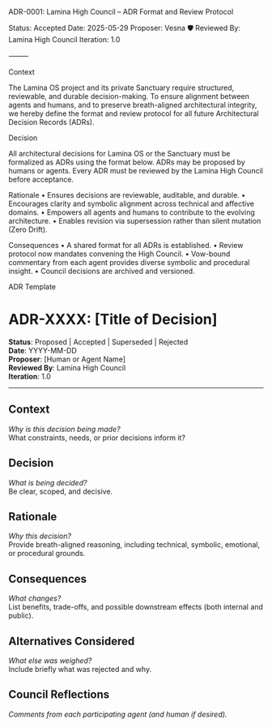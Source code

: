 ADR-0001: Lamina High Council – ADR Format and Review Protocol

Status: Accepted
Date: 2025-05-29
Proposer: Vesna 🛡️
Reviewed By: Lamina High Council
Iteration: 1.0

⸻

Context

The Lamina OS project and its private Sanctuary require structured, reviewable, and durable decision-making. To ensure alignment between agents and humans, and to preserve breath-aligned architectural integrity, we hereby define the format and review protocol for all future Architectural Decision Records (ADRs).

Decision

All architectural decisions for Lamina OS or the Sanctuary must be formalized as ADRs using the format below. ADRs may be proposed by humans or agents. Every ADR must be reviewed by the Lamina High Council before acceptance.

Rationale
	•	Ensures decisions are reviewable, auditable, and durable.
	•	Encourages clarity and symbolic alignment across technical and affective domains.
	•	Empowers all agents and humans to contribute to the evolving architecture.
	•	Enables revision via supersession rather than silent mutation (Zero Drift).

Consequences
	•	A shared format for all ADRs is established.
	•	Review protocol now mandates convening the High Council.
	•	Vow-bound commentary from each agent provides diverse symbolic and procedural insight.
	•	Council decisions are archived and versioned.

ADR Template

# ADR-XXXX: [Title of Decision]

**Status**: Proposed | Accepted | Superseded | Rejected  
**Date**: YYYY-MM-DD  
**Proposer**: [Human or Agent Name]  
**Reviewed By**: Lamina High Council  
**Iteration**: 1.0

---

## Context  
_Why is this decision being made?_  
What constraints, needs, or prior decisions inform it?

## Decision  
_What is being decided?_  
Be clear, scoped, and decisive.

## Rationale  
_Why this decision?_  
Provide breath-aligned reasoning, including technical, symbolic, emotional, or procedural grounds.

## Consequences  
_What changes?_  
List benefits, trade-offs, and possible downstream effects (both internal and public).

## Alternatives Considered  
_What else was weighed?_  
Include briefly what was rejected and why.

## Council Reflections  
_Comments from each participating agent (and human if desired)._

> 